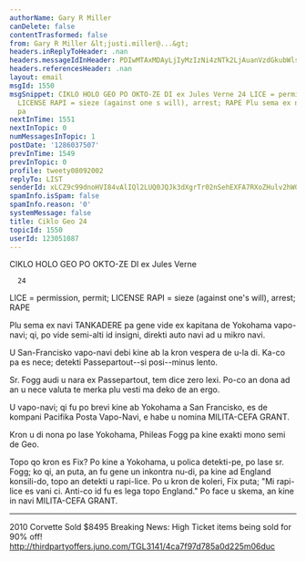 ```yaml
---
authorName: Gary R Miller
canDelete: false
contentTrasformed: false
from: Gary R Miller &lt;justi.miller@...&gt;
headers.inReplyToHeader: .nan
headers.messageIdInHeader: PDIwMTAxMDAyLjIyMzIzNi4zNTk2LjAuanVzdGkubWlsbGVyQGp1bm8uY29tPg==
headers.referencesHeader: .nan
layout: email
msgId: 1550
msgSnippet: CIKLO HOLO GEO PO OKTO-ZE DI ex Jules Verne 24 LICE = permission, permit;
  LICENSE RAPI = sieze (against one s will), arrest; RAPE Plu sema ex navi TANKADERE
  pa
nextInTime: 1551
nextInTopic: 0
numMessagesInTopic: 1
postDate: '1286037507'
prevInTime: 1549
prevInTopic: 0
profile: tweety08092002
replyTo: LIST
senderId: xLCZ9c99dnoHVI84vAlIQl2LUQ0JQJk3dXgrTr02nSehEXFA7RXoZHulv2hW08b6_HmzgYFVdRFlFYnPvs9eUiINgvXocKqYbf8W7Q
spamInfo.isSpam: false
spamInfo.reason: '0'
systemMessage: false
title: Ciklo Geo 24
topicId: 1550
userId: 123051087
---
```


 CIKLO HOLO GEO PO OKTO-ZE DI
 ex Jules Verne

      24

LICE = permission, permit; LICENSE
RAPI = sieze (against one's will), arrest; RAPE

Plu sema ex navi TANKADERE pa gene vide ex kapitana de Yokohama
vapo-navi; qi, po vide semi-alti id insigni, direkti auto navi ad
u mikro navi.

U San-Francisko vapo-navi debi kine ab la kron vespera de u-la
di.  Ka-co pa es nece; detekti Passepartout--si posi--minus
lento.

Sr. Fogg audi u nara ex Passepartout, tem dice zero lexi.  Po-co
an dona ad an u nece valuta te merka plu vesti ma deko de an
ergo.

U vapo-navi; qi fu po brevi kine ab Yokohama a San Francisko, es
de kompani Pacifika Posta Vapo-Navi, e habe u nomina MILITA-CEFA
GRANT.

Kron u di nona po lase Yokohama, Phileas Fogg pa kine exakti mono
semi de Geo.

Topo qo kron es Fix?  Po kine a Yokohama, u polica detekti-pe, po
lase sr. Fogg; ko qi, an puta, an fu gene un inkontra nu-di, pa
kine ad England konsili-do, topo an detekti u rapi-lice.  Po u
kron de koleri, Fix puta; "Mi rapi-lice es vani ci.  Anti-co id
fu es lega topo England."  Po face u skema, an kine in navi
MILITA-CEFA GRANT.
____________________________________________________________
2010 Corvette Sold $8495
Breaking News: High Ticket items being sold for 90% off!
http://thirdpartyoffers.juno.com/TGL3141/4ca7f97d785a0d225m06duc

